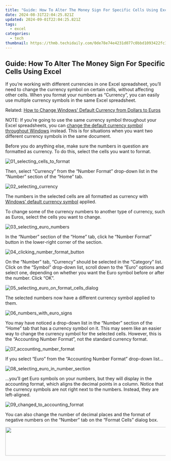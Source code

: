 ```yaml
---
title: "Guide: How To Alter The Money Sign For Specific Cells Using Excel"
date: 2024-08-31T22:04:25.821Z
updated: 2024-09-01T22:04:25.821Z
tags:
  - excel
categories:
  - tech
thumbnail: https://thmb.techidaily.com/0de78e74e4231d077c0bbd1093422fc13ce8314c6f52350885d9fed67ecbab12.jpg
---
```


## Guide: How To Alter The Money Sign For Specific Cells Using Excel

If you’re working with different currencies in one Excel spreadsheet, you’ll need to change the currency symbol on certain cells, without affecting other cells. When you format your numbers as “Currency”, you can easily use multiple currency symbols in the same Excel spreadsheet.

Related: [How to Change Windows' Default Currency from Dollars to Euros](https://extra-resources.techidaily.com/techniques-to-twist-and-turn-pictures/) 

 NOTE: If you’re going to use the same currency symbol throughout your Excel spreadsheets, you can [change the default currency symbol throughout Windows](https://extra-resources.techidaily.com/techniques-to-twist-and-turn-pictures/) instead. This is for situations when you want two different currency symbols in the same document.

 Before you do anything else, make sure the numbers in question are formatted as currency. To do this, select the cells you want to format.

![01_selecting_cells_to_format](https://static1.howtogeekimages.com/wordpress/wp-content/uploads/2016/01/01_selecting_cells_to_format.png) 

 Then, select “Currency” from the “Number Format” drop-down list in the “Number” section of the “Home” tab.

![02_selecting_currency](https://static1.howtogeekimages.com/wordpress/wp-content/uploads/2016/01/02_selecting_currency.png) 

 The numbers in the selected cells are all formatted as currency with [Windows’ default currency symbol](https://extra-resources.techidaily.com/techniques-to-twist-and-turn-pictures/) applied.

 To change some of the currency numbers to another type of currency, such as Euros, select the cells you want to change.

![03_selecting_euro_numbers](https://static1.howtogeekimages.com/wordpress/wp-content/uploads/2016/01/03_selecting_euro_numbers.png) 

 In the “Number” section of the “Home” tab, click he “Number Format” button in the lower-right corner of the section.

![04_clicking_number_format_button](https://static1.howtogeekimages.com/wordpress/wp-content/uploads/2016/01/04_clicking_number_format_button.png) 

 On the “Number” tab, “Currency” should be selected in the “Category” list. Click on the “Symbol” drop-down list, scroll down to the “Euro” options and select one, depending on whether you want the Euro symbol before or after the number. Click “OK”.

![05_selecting_euro_on_format_cells_dialog](https://static1.howtogeekimages.com/wordpress/wp-content/uploads/2016/01/05_selecting_euro_on_format_cells_dialog.png) 

 The selected numbers now have a different currency symbol applied to them.

![06_numbers_with_euro_signs](https://static1.howtogeekimages.com/wordpress/wp-content/uploads/2016/01/06_numbers_with_euro_signs.png) 

 You may have noticed a drop-down list in the “Number” section of the “Home” tab that has a currency symbol on it. This may seem like an easier way to change the currency symbol for the selected cells. However, this is the “Accounting Number Format”, not the standard currency format.

![07_accounting_number_format](https://static1.howtogeekimages.com/wordpress/wp-content/uploads/2016/01/07_accounting_number_format.png) 

 If you select “Euro” from the “Accounting Number Format” drop-down list…

![08_selecting_euro_in_number_section](https://static1.howtogeekimages.com/wordpress/wp-content/uploads/2016/01/08_selecting_euro_in_number_section.png) 

 …you’ll get Euro symbols on your numbers, but they will display in the accounting format, which aligns the decimal points in a column. Notice that the currency symbols are not right next to the numbers. Instead, they are left-aligned.

![09_changed_to_accounting_format](https://static1.howtogeekimages.com/wordpress/wp-content/uploads/2016/01/09_changed_to_accounting_format.png) 

 You can also change the number of decimal places and the format of negative numbers on the “Number” tab on the “Format Cells” dialog box.

<ins class="adsbygoogle"
     style="display:block"
     data-ad-format="autorelaxed"
     data-ad-client="ca-pub-7571918770474297"
     data-ad-slot="1223367746"></ins>



<ins class="adsbygoogle"
     style="display:block"
     data-ad-client="ca-pub-7571918770474297"
     data-ad-slot="8358498916"
     data-ad-format="auto"
     data-full-width-responsive="true"></ins>



<!-- affiliate ads begin -->
<a href="https://arkmc.pxf.io/c/5597632/427477/5172" target="_top" id="427477"><img src="//a.impactradius-go.com/display-ad/5172-427477" border="0" alt="" width="728" height="90"/></a><img height="0" width="0" src="https://arkmc.pxf.io/i/5597632/427477/5172" style="position:absolute;visibility:hidden;" border="0" />
<!-- affiliate ads end -->